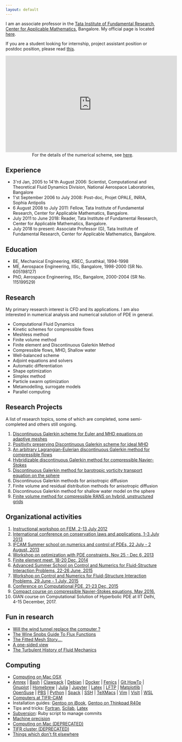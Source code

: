 ```yaml
---
layout: default
---
```



I am an associate professor in the <a href="http://www.tifr.res.in">Tata Institute of Fundamental Research</a>, <a href="http://www.math.tifrbng.res.in">Center for Applicable Mathematics</a>, Bangalore. My official page is located <a href="http://www.math.tifrbng.res.in/people/praveen">here</a>. 

If you are a student looking for internship, project assistant position or postdoc position, please read <a href="forstudents.html">this</a>.

<p style="text-align:center">
<iframe width="560" height="315" src="https://www.youtube.com/embed/cTRQP6DSaqA" frameborder="0" allowfullscreen></iframe> <br>
For the details of the numerical scheme, see <a href="http://arxiv.org/abs/1506.06140">here</a>.
</p>

## Experience

* 3'rd Jan, 2005 to 14'th August 2006: Scientist, Computational and Theoretical Fluid Dynamics Division, National Aerospace Laboratories, Bangalore
* 1'st September 2006 to July 2008: Post-doc, Projet OPALE, INRIA, Sophia Antipolis
* 6 August 2008 to July 2011: Fellow, Tata Institute of Fundamental Research, Center for Applicable Mathematics, Bangalore.
* July 2011 to June 2018: Reader, Tata Institute of Fundamental Research, Center for Applicable Mathematics, Bangalore.
* July 2018 to present: Associate Professor (G), Tata Institute of Fundamental Research, Center for Applicable Mathematics, Bangalore.

## Education

* BE, Mechanical Engineering, KREC, Surathkal, 1994-1998</li>
* ME, Aerospace Engineering, IISc, Bangalore, 1998-2000 (SR No. 605198127)</li>
* PhD, Aerospace Engineering, IISc, Bangalore, 2000-2004 (SR No. 115199529)</li>

## Research

My primary research interest is CFD and its applications. I am also interested in numerical analysis and numerical solution of PDE in general.

* Computational Fluid Dynamics
* Kinetic schemes for compressible flows
* Meshless method
* Finite volume method
* Finite element and Discontinuous Galerkin Method
* Compressible flows, MHD, Shallow water
* Well-balanced scheme
* Adjoint equations and solvers
* Automatic differentiation
* Shape optimization
* Simplex method
* Particle swarm optimization
* Metamodelling, surrogate models
* Parallel computing

## Research Projects

A list of research topics, some of which are completed, some semi-completed and others still ongoing.

<ol>

<li><a href="http://math.tifrbng.res.in/airbus-chair/dgeuler">Discontinuous Galerkin scheme for Euler and MHD equations on adaptive meshes</a></li>

<li><a href="http://math.tifrbng.res.in/airbus-chair/dgmhdpos">Positivity preserving Discontinuous Galerkin scheme for ideal MHD</a></li>

<li>
<a href="http://math.tifrbng.res.in/airbus-chair/dgale">An arbitrary Lagrangian-Eulerian discontinuous Galerkin method for compressible flows</a>
</li>

<li>
<a href="hyflo.html">Hybridizable discontinuous Galerkin method for compressible Navier-Stokes</a>
</li>

<li>
<a href="bvte.html">Discontinuous Galerkin method for barotropic vorticity transport equation on the sphere</a>
</li>

<li>
Discontinuous Galerkin methods for anisotropic diffusion
</li>

<li>
Finite volume and residual distribution methods for anisotropic diffusion
</li>

<li>
Discontinuous Galerkin method for shallow water model on the sphere
</li>

<li>
<a href="https://bitbucket.org/cpraveen/ug3/wiki/Home">Finite volume method for compressible RANS on hybrid, unstructured grids</a>
</li>

</ol>

## Organizational activities

<ol>

<li>
<a href="http://math.tifrbng.res.in/~fem2012/Home.html" target="_blank">Instructional workshop on FEM, 2-13 July 2012</a>
</li>

<li>
<a href="https://events.tifrbng.res.in/indico/conferenceDisplay.py?confId=1" target="_blank">International conference on conservation laws and applications, 1-3 July 2013</a>
</li>

<li>
<a href="http://www.math.iisc.ernet.in/~ifcam/school.html" target="_blank">IFCAM Summer school on numerics and control of PDEs, 22 July - 2 August,  2013</a>
</li>

<li>
<a href="http://math.tifrbng.res.in/airbus-chair/Optpde13" target="_blank">Workshop on optimization with PDE constraints, Nov 25 - Dec 6, 2013</a>
</li>

<li>
<a href="http://cpde.tifrbng.res.in/femeet2014" target="_blank">Finite element meet, 18-20 Dec, 2014</a>
</li>

<li>
<a href="http://math.tifrbng.res.in/airbus-chair/Programs/fsi2015-school" target="_blank">Advanced Summer School on Control and Numerics for Fluid-Structure Interaction Problems, 22-26 June, 2015</a>
</li>

<li>
<a href="http://math.tifrbng.res.in/airbus-chair/Programs/fsi2015" target="_blank">Workshop on Control and Numerics for Fluid-Structure Interaction Problems, 29 June - 1 July, 2015</a>
</li>

<li>
<a href="http://cpde.tifrbng.res.in/2015" target="_blank">Conference on Computational PDE, 21-23 Dec, 2015</a>
</li>

<li>
<a href="http://math.tifrbng.res.in/airbus-chair/Programs/cns2016">Compact course on compressible Navier-Stokes equations, May 2016.</a>
</li>

<li>
GIAN course on Computational Solution of Hyperbolic PDE at IIT Delhi, 4-15 December, 2017.
</li>

</ol>

## Fun in research

<ul>

<li>
<a href="cfd/future.html">Will the wind tunnel replace the computer ?</a>
</li>

<li>
<a href="cfd/wine.html">The Wine Snobs Guide To Flux Functions</a>
</li>

<li>
<a href="cfd/fitted.html">The Fitted Mesh Story...,</a>
</li>

<li>
<a href="cfd/view.html">A one-sided view</a>
</li>

<li>
<a href="cfd/history.html">The Turbulent History of Fluid Mechanics</a>
</li>

</ul>

## Computing

<ul>

<li>
<a href="comp/macosx.html">Computing on Mac OSX</a>
</li>

<li>
<a href="comp/amrex.html">Amrex</a> |
<a href="comp/bash.html">Bash</a> |
<a href="comp/clawpack.html">Clawpack</a> |
<a href="comp/debian.html">Debian</a> |
<a href="comp/docker.html">Docker</a> |
<a href="comp/fenics.html">Fenics</a> |
<a href="comp/githowto.html">Git HowTo</a> |
<a href="comp/gnuplot.html">Gnuplot</a> |
<a href="comp/brew.html">Homebrew</a> |
<a href="comp/julia.html">Julia</a> |
<a href="comp/jupyter.html">Jupyter</a> |
<a href="comp/latex.html">Latex</a> |
<a href="comp/lftp.html">LFTP</a> |
<a href="comp/matplotlib.html">Matplotlib</a> |
<a href="comp/suse.html">OpenSuse</a> |
<a href="comp/pbs.html">PBS</a> |
<a href="comp/conda.html">Python</a> |
<a href="comp/spack.html">Spack</a> |
<a href="comp/ssh.html">SSH</a> |
<a href="comp/texmacs.html">TeXMacs</a> |
<a href="comp/vim.html">Vim</a> |
<a href="comp/visit.html">VisIt</a> |
<a href="comp/wsl.html">WSL</a>
</li>

<li>
<a href="comp/comp.html">Computers at TIFR-CAM</a>
</li>

<li>
Installation guides: <a href="http://pc.freeshell.org/comp/ibook" rel="nofollow" title="comp:ibook"> Gentoo on iBook</a>, <a href="http://pc.freeshell.org/tp" rel="nofollow" title="tp"> Gentoo on Thinkpad R40e</a>
</li>

<li>
Tips and tricks: <a href="https://sites.google.com/a/tifrbng.res.in/praveen/computing/fortran" rel="nofollow" title="comp:fortran"> Fortran</a>, <a href="https://sites.google.com/a/tifrbng.res.in/praveen/computing/scilab" rel="nofollow" title="comp:scilab"> Scilab</a>, <a href="https://sites.google.com/a/tifrbng.res.in/praveen/computing/latex" rel="nofollow" title="comp:latex">Latex</a>
</li>

<li>
<a href="https://sites.google.com/a/tifrbng.res.in/praveen/computing/svn" rel="nofollow" title="comp:svn">Subversion</a>: Ruby script to manage commits
</li>

<li>
<a href="https://sites.google.com/a/tifrbng.res.in/praveen/computing/precision" rel="nofollow" title="comp:precision">Machine precision</a>
</li>

<li>
<a href="https://sites.google.com/a/tifrbng.res.in/praveen/computing/macbook">Computing on Mac (DEPRECATED)</a>
</li>

<li>
<a href="https://sites.google.com/a/tifrbng.res.in/praveen/computing/tifrcluster">TIFR cluster (DEPRECATED)</a>
</li>

<li>
<a href="http://pc.freeshell.org/comp/misc" rel="nofollow" title="comp:misc">Things which don't fit elsewhere</a>
</li>

</ul>
